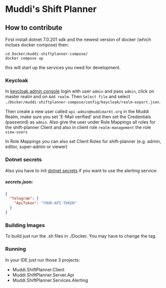 # Muddi's Shift Planner

## How to contribute

First install dotnet 7.0.201 sdk and the newest version of docker (which inclues docker compose) then:

```shell
cd Docker/muddi-shiftplanner-compose/
docker compose up
```

this will start up the services you need for development.

### Keycloak

In [keycloak admin console](http://localhost:28080/admin/) login with user `admin` and pass `admin`, click on master realm and
on `Add realm`. Then `Select file` and select `./Docker/muddi-shiftplanner-compose/config/keycloak/realm-export.json`.

Then create a new user called `api-admin@muddimarkt.org` in the Muddi Realm, make sure you set 'E-Mail verified' and then set the Credentials (password) as `admin`. Also give the user under Role Mappings all roles for the shift-planner Client and also in client role `realm-management` the role `view-users`

In Role Mappings you can also set Client Roles for shift-planner (e.g. admin, editor, super-admin or viewer)
### Dotnet secrets

Also you have to init [dotnet secrets](https://learn.microsoft.com/en-us/aspnet/core/security/app-secrets?view=aspnetcore-7.0&tabs=windows)
if you want to use the alerting service:

##### secrets.json:

```json
{
  "Telegram": {
    "ApiToken": "YOUR-API-TOKEN"
  }
}
```

### Building Images

To build just run the .sh files in ./Docker. You may have to change the tag.

### Running

In your IDE just run those 3 projects:

* Muddi.ShiftPlanner.Client
* Muddi.ShiftPlanner.Server.Api
* Muddi.ShiftPlanner.Services.Alerting
